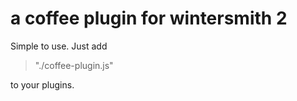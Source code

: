 # a coffee plugin for wintersmith 2

Simple to use. Just add 

> "./coffee-plugin.js"

to your plugins.


